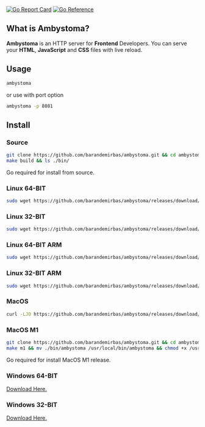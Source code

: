 [![Go Report Card](https://goreportcard.com/badge/github.com/barandemirbas/ambystoma)](https://goreportcard.com/report/github.com/barandemirbas/ambystoma)
[![Go Reference](https://pkg.go.dev/badge/github.com/barandemirbas/ambystoma.svg)](https://pkg.go.dev/github.com/barandemirbas/ambystoma)

## What is Ambystoma?
**Ambystoma** is an HTTP server for **Frontend** Developers. 
You can serve your **HTML**, **JavaScript** and **CSS** files with live reload.

## Usage

```sh
ambystoma
```
or use with port option
```sh
ambystoma -p 8081
```

## Install

### Source
```sh
git clone https://github.com/barandemirbas/ambystoma.git && cd ambystoma
make build && ls ./bin/
```
Go required for install from source.

### Linux 64-BIT

```sh
sudo wget https://github.com/barandemirbas/ambystoma/releases/download/v0.0.2/ambystoma-linux-x64 -O /usr/bin/ambystoma && sudo chmod +x /usr/bin/ambystoma

```

### Linux 32-BIT 
```sh
sudo wget https://github.com/barandemirbas/ambystoma/releases/download/v0.0.2/ambystoma-linux-x32 -O /usr/bin/ambystoma && sudo chmod +x /usr/bin/ambystoma

```

### Linux 64-BIT ARM

```sh
sudo wget https://github.com/barandemirbas/ambystoma/releases/download/v0.0.2/ambystoma-linux-arm64 -O /usr/bin/ambystoma && sudo chmod +x /usr/bin/ambystoma

```

### Linux 32-BIT ARM
```sh
sudo wget https://github.com/barandemirbas/ambystoma/releases/download/v0.0.2/ambystoma-linux-arm32 -O /usr/bin/ambystoma && sudo chmod +x /usr/bin/ambystoma

```

### MacOS
```sh
curl -LJO https://github.com/barandemirbas/ambystoma/releases/download/v0.0.2/ambystoma-mac-x64 && mv ambystoma-mac-x64 /usr/local/bin/ambystoma && chmod +x /usr/local/bin/ambystoma
```

### MacOS M1
```sh
git clone https://github.com/barandemirbas/ambystoma.git && cd ambystoma
make m1 && mv ./bin/ambystoma /usr/local/bin/ambystoma && chmod +x /usr/local/bin/ambystoma
```
Go required for install MacOS M1 release.

### Windows 64-BIT
[Download Here.](https://github.com/barandemirbas/ambystoma/releases/download/v0.0.2/ambystoma-windows-x64.exe)

### Windows 32-BIT
[Download Here.](https://github.com/barandemirbas/ambystoma/releases/download/v0.0.2/ambystoma-windows-x64.exe)

